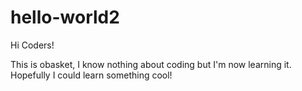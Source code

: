 # hello-world2
Hi Coders!

This is obasket, I know nothing about coding but I'm now learning it. Hopefully I could learn something cool!

